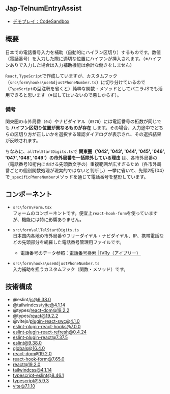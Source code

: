 ## Jap-TelnumEntryAssist
- [デモプレイ：CodeSandbox](https://codesandbox.io/embed/fkv682?view=preview)

## 概要
日本での電話番号入力を補助（自動的にハイフン区切り）するものです。数値（電話番号）を入力した際に適切な位置にハイフンが挿入されます。（※ハイフンありで入力した場合は入力補助機能は余計な働きをしません）<br>

`React`, `TypeScript`で作成していますが、カスタムフック（`src\form\hooks\useAdjustPhoneNumber.ts`）に切り分けているので（`TypeScript`の型注釈を省くと）純粋な関数・メソッドとしてバニラJSでも活用できると思います（※試してはいないので悪しからず）。

### 備考
関東圏の市外局番（`04`）やナビダイヤル（`0570`）には電話番号の桁数が同じでも **ハイフン区切り位置が異なるものが存在** します。その場合、入力途中でどちらの区切り方が正しいかを選択する確認ダイアログが表示され、その選択結果が反映されます。<br>

ちなみに、`allTelStartDigits.ts`で **関東圏（'042', '043', '044', '045', '046', '047', '048', '049'）の市外局番を一括除外している理由** は、各市外局番の（電話番号10桁内における先頭数文字の）重複範囲が広すぎるため（各市外局番ごとの個別関数処理が現実的ではないと判断し）一挙に省いて、先頭2桁{04}で`_specificPhoneNumber`メソッドを通じて電話番号を整形しています。

## コンポーネント
- `src\form\Form.tsx`<br>
フォームのコンポーネントです。便宜上`react-hook-form`を使っていますが、機能には特に影響ありません。

- `src\form\allTelStartDigits.ts`<br>
日本国内各地の市外局番やフリーダイヤル・ナビダイヤル、IP、携帯電話などの先頭部分を網羅した電話番号管理用ファイルです。
  - 電話番号のデータ参照：[電話番号検索 | IVRy（アイブリー）](https://ivry.jp/telsearch/)

- `src\form\hooks\useAdjustPhoneNumber.ts`<br>
入力補助を担うカスタムフック（関数・メソッド）です。

## 技術構成
- @eslint/js@9.38.0
- @tailwindcss/vite@4.1.14
- @types/react-dom@19.2.2
- @types/react@19.2.2
- @vitejs/plugin-react-swc@4.1.0
- eslint-plugin-react-hooks@7.0.0
- eslint-plugin-react-refresh@0.4.24
- eslint-plugin-react@7.37.5
- eslint@9.38.0
- globals@16.4.0
- react-dom@19.2.0
- react-hook-form@7.65.0
- react@19.2.0
- tailwindcss@4.1.14
- typescript-eslint@8.46.1
- typescript@5.9.3
- vite@7.1.10